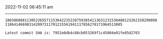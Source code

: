 2022-11-02 06:45:11 am

---

`1803868881130522655711536422352287593854113631231530488123262158298898118641466983142097311701215561941117856278171964513085`

`Latest commit SHA is: 7952e0db4c88cb053269f1c45804e01fe85d2703 `
